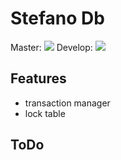 Stefano Db
===================

Master: <a href="https://travis-ci.org/bartko-s/stefano-db"><img src="https://secure.travis-ci.org/bartko-s/stefano-db.png?branch=master" /></a>
Develop: <a href="https://travis-ci.org/bartko-s/stefano-db"><img src="https://secure.travis-ci.org/bartko-s/stefano-db.png?branch=develop" /></a>

Features
------------
- transaction manager
- lock table

ToDo
-------